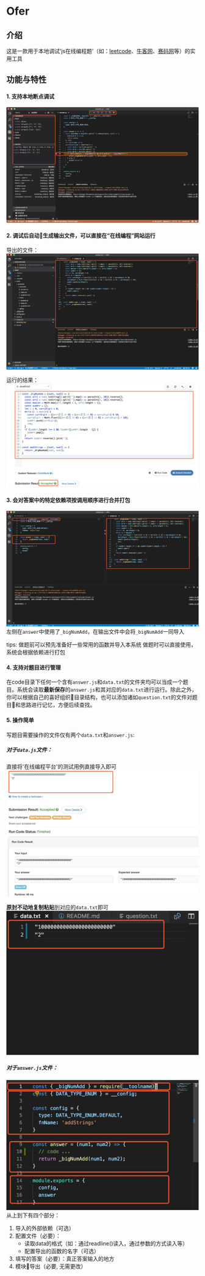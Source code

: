 # Ofer
## 介绍
这是一款用于本地调试‘js在线编程题’（如：[leetcode](https://leetcode-cn.com/problemset/all/)、[牛客网](https://www.nowcoder.com/activity/oj)、[赛码网](http://www.acmcoder.com/index)等）的实用工具

## 功能与特性
#### 1. 支持本地断点调试
![断点调试](./.ofer/.img/break-point.png)

#### 2. 调试后自动生成输出文件，可以直接在“在线编程”网站运行
导出的文件：
![leetcode输出文件](./.ofer/.img/leetcode-output.png)

运行的结果：
![leetcode在线运行结果](./.ofer/.img/leetcode-success.png)

#### 3. 会对答案中的特定依赖项按调用顺序进行合并打包
![做题文件和输出文件对比](./.ofer/.img/leetcode-compare.png)
左侧在```answer```中使用了```_bigNumAdd```，在输出文件中会将```_bigNumAdd```一同导入

tips: 
做题前可以预先准备好一些常用的函数并导入本系统
做题时可以直接使用，系统会根据依赖进行打包

#### 4. 支持对题目进行管理
在code目录下任何一个含有```answer.js```和```data.txt```的文件夹均可以当成一个题目。系统会读取**最新保存**的```answer.js```和其对应的```data.txt```进行运行。除此之外，你可以根据自己的喜好组织目录结构，也可以添加诸如```question.txt```的文件对题目和思路进行记忆，方便后续查找。

#### 5. 操作简单
写题目需要操作的文件仅有两个```data.txt```和```answer.js```:
##### 对于```data.js```文件：

直接将'在线编程平台'的测试用例直接导入即可
![leetcode平台测试用例](./.ofer/.img/leetcode-testcase.png)

**原封不动地复制粘贴**到对应的```data.txt```即可
![data.txt文件](./.ofer/.img/leetcode-data.png)

##### 对于```answer.js```文件：
![answer.js文件](./.ofer/.img/leetcode-answer.png)
从上到下有四个部分：
1. 导入的外部依赖（可选）
2. 配置文件（必要）：
   - 读取data的格式（如：通过readline()读入，通过参数的方式读入等）
   - 配置导出的函数的名字（可选）
3. 填写的答案（必要）：真正答案输入的地方
4. 模块导出（必要, 无需更改）
